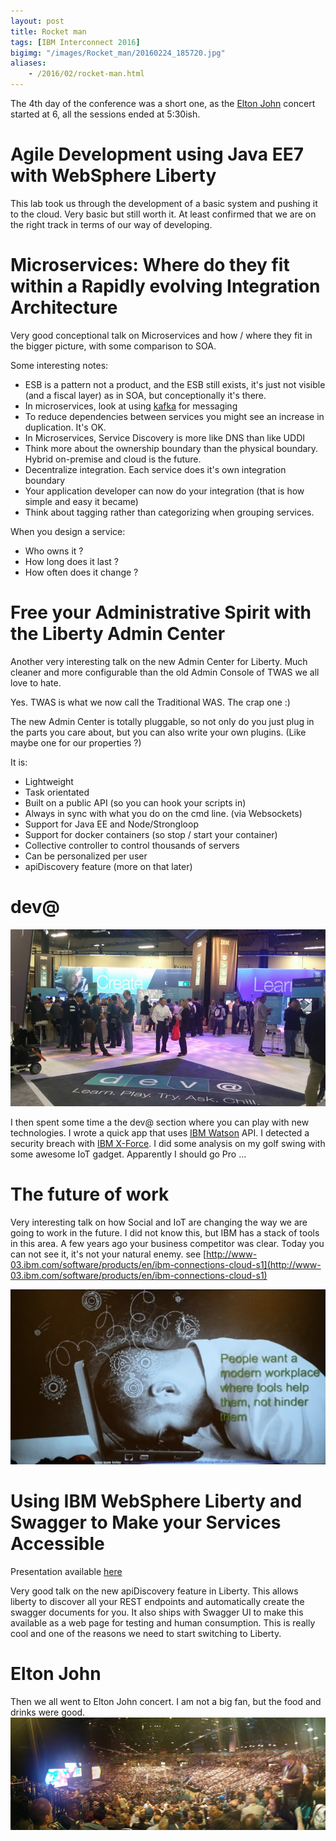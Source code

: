 ```yaml
---
layout: post
title: Rocket man
tags: [IBM Interconnect 2016]
bigimg: "/images/Rocket_man/20160224_185720.jpg"
aliases:
    - /2016/02/rocket-man.html
---
```

The 4th day of the conference was a short one, as the [Elton John](https://www.youtube.com/watch?v=uNNl3C0qvKg) concert started at 6, all the sessions ended at 5:30ish.

# Agile Development using Java EE7 with WebSphere Liberty
This lab took us through the development of a basic system and pushing it to the cloud. Very basic but still worth it. At least confirmed that we are on the right track in terms of our way of developing.

# Microservices: Where do they fit within a Rapidly evolving Integration Architecture
Very good conceptional talk on Microservices and how / where they fit in the bigger picture, with some comparison to SOA.

Some interesting notes:

* ESB is a pattern not a product, and the ESB still exists, it's just not visible (and a fiscal layer) as in SOA, but conceptionally it's there.
* In microservices, look at using [kafka](http://kafka.apache.org/) for messaging
* To reduce dependencies between services you might see an increase in duplication. It's OK.
* In Microservices, Service Discovery is more like DNS than like UDDI
* Think more about the ownership boundary than the physical boundary. Hybrid on-premise and cloud is the future.
* Decentralize integration. Each service does it's own integration boundary
* Your application developer can now do your integration (that is how simple and easy it became)
* Think about tagging rather than categorizing when grouping services.

When you design a service:

* Who owns it ?
* How long does it last ?
* How often does it change ?

# Free your Administrative Spirit with the Liberty Admin Center
Another very interesting talk on the new Admin Center for Liberty. Much cleaner and more configurable than the old Admin Console of TWAS we all love to hate.

Yes. TWAS is what we now call the Traditional WAS. The crap one :)

The new Admin Center is totally pluggable, so not only do you just plug in the parts you care about, but you can also write your own plugins. (Like maybe one for our properties ?)

It is:

* Lightweight
* Task orientated
* Built on a public API (so you can hook your scripts in)
* Always in sync with what you do on the cmd line. (via Websockets)
* Support for Java EE and Node/Strongloop
* Support for docker containers (so stop / start your container)
* Collective controller to control thousands of servers
* Can be personalized per user
* apiDiscovery feature (more on that later)

# dev@
![dev_at](/images/Rocket_man/20160224_152900.jpg)

I then spent some time a the dev@ section where you can play with new technologies. I wrote a quick app that uses [IBM Watson](https://developer.ibm.com/watson/) API. I detected a security breach with [IBM X-Force](http://www-03.ibm.com/security/xforce/). I did some analysis on my golf swing with some awesome IoT gadget. Apparently I should go Pro ...

# The future of work
Very interesting talk on how Social and IoT are changing the way we are going to work in the future. I did not know this, but IBM has a stack of tools in this area. A few years ago your business competitor was clear. Today you can not see it, it's not your natural enemy.
see [http://www-03.ibm.com/software/products/en/ibm-connections-cloud-s1](http://www-03.ibm.com/software/products/en/ibm-connections-cloud-s1)

![work](/images/Rocket_man/20160224_160102560.jpg)

# Using IBM WebSphere Liberty and Swagger to Make your Services Accessible
Presentation available [here](https://drive.google.com/open?id=0B_k6LNFyOaDHRVIxMjVOSFJpVDA)

Very good talk on the new apiDiscovery feature in Liberty. This allows liberty to discover all your REST endpoints and automatically create the swagger documents for you. It also ships with Swagger UI to make this available as a web page for testing and human consumption. This is really cool and one of the reasons we need to start switching to Liberty.

# Elton John
Then we all went to Elton John concert. I am not a big fan, but the food and drinks were good.
![work](/images/Rocket_man/20160224_195642_Pano.jpg)
